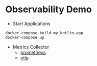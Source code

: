 # Observability Demo

- Start Applications

```shell
docker-compose build my-kotlin-app
docker-compose up
```

- Metrics Collector 
  - [prometheus](http://0.0.0.0:3000/explore?schemaVersion=1&panes=%7B%22ylu%22:%7B%22datasource%22:%22PBFA97CFB590B2093%22,%22queries%22:%5B%7B%22refId%22:%22A%22,%22expr%22:%22%7Bmetrics_collector%3D%5C%22prometheus%5C%22,%20origin%3D%5C%22otel%5C%22,%20app%3D%5C%22my-kotlin-app%5C%22,%20__name__%3D~%5C%22jvm.%2A%5C%22%7D%22,%22range%22:true,%22datasource%22:%7B%22type%22:%22prometheus%22,%22uid%22:%22PBFA97CFB590B2093%22%7D,%22editorMode%22:%22code%22,%22legendFormat%22:%22__auto%22,%22useBackend%22:false,%22disableTextWrap%22:false,%22fullMetaSearch%22:false,%22includeNullMetadata%22:true%7D%5D,%22range%22:%7B%22from%22:%22now-15m%22,%22to%22:%22now%22%7D%7D%7D&orgId=1)
  - [otlp](http://0.0.0.0:3000/explore?schemaVersion=1&panes=%7B%22ylu%22:%7B%22datasource%22:%22PBFA97CFB590B2093%22,%22queries%22:%5B%7B%22refId%22:%22A%22,%22expr%22:%22%7Bmetrics_collector%3D%5C%22otlp%5C%22,%20job%3D%5C%22my-kotlin-app%5C%22,%20__name__%3D~%5C%22jvm.%2A%5C%22%7D%22,%22range%22:true,%22datasource%22:%7B%22type%22:%22prometheus%22,%22uid%22:%22PBFA97CFB590B2093%22%7D,%22editorMode%22:%22code%22,%22legendFormat%22:%22__auto%22,%22useBackend%22:false,%22disableTextWrap%22:false,%22fullMetaSearch%22:false,%22includeNullMetadata%22:true%7D%5D,%22range%22:%7B%22from%22:%22now-15m%22,%22to%22:%22now%22%7D%7D%7D&orgId=1)


